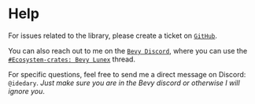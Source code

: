 # Help

For issues related to the library, please create a ticket on [`GitHub`](https://github.com/bytestring-net/bevy_lunex/issues).

You can also reach out to me on the [`Bevy Discord`](https://discord.gg/bevy), where you can use the [`#Ecosystem-crates: Bevy Lunex`](https://discord.com/channels/691052431525675048/1034543904478998539) thread.

For specific questions, feel free to send me a direct message on Discord: `@idedary`.
_Just make sure you are in the Bevy discord or otherwise I will ignore you_.
